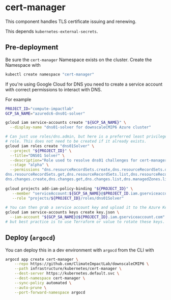 # cert-manager

This component handles TLS certificate issuing and renewing.

This depends `kubernetes-external-secrets`.

## Pre-deployment

Be sure the `cert-manager` Namespace exists on the cluster. Create the Namespace with

```bash
kubectl create namespace "cert-manager"
```

If you're using Google Cloud for DNS you need to create a service account with correct permissions to interact with DNS.

For example

```bash
PROJECT_ID="compute-impactlab"
GCP_SA_NAME="azuredc6-dns01-solver"

gcloud iam service-accounts create "${GCP_SA_NAME}" \
  --display-name "dns01-solver for downscaleCMIP6 Azure cluster"

# Can just use roles/dns.admin, but here is a preferred least privilege 
# role. This does not need to be created if it already exists.
gcloud iam roles create "dns01Solver" \
  --project "${PROJECT_ID}" \
  --title="DNS01 Solver" \
  --description="Role used to resolve dns01 challenges for cert-manager and TLS certificates" \
  --stage "alpha" \
  --permissions "dns.resourceRecordSets.create,dns.resourceRecordSets.delete,\
dns.resourceRecordSets.get,dns.resourceRecordSets.list,dns.resourceRecordSets.update,\
dns.changes.create,dns.changes.get,dns.changes.list,dns.managedZones.list"
  
gcloud projects add-iam-policy-binding "${PROJECT_ID}" \
   --member "serviceAccount:${GCP_SA_NAME}@$PROJECT_ID.iam.gserviceaccount.com" \
   --role "projects/${PROJECT_ID}/roles/dns01Solver"
   
# You can then grab a service account key and upload it to the Azure KeyVault. 
gcloud iam service-accounts keys create key.json \
  --iam-account "${GCP_SA_NAME}@${PROJECT_ID}.iam.gserviceaccount.com"
# but best practice is to use Terraform or value to rotate these keys.

```

## Deploy (`argocd`)

You can deploy this in a dev environment with `argocd` from the CLI with

```bash
argocd app create cert-manager \
    --repo https://github.com/ClimateImpactLab/downscaleCMIP6 \
    --path infrastructure/kubernetes/cert-manager \
    --dest-server https://kubernetes.default.svc \
    --dest-namespace cert-manager \
    --sync-policy automated \
    --auto-prune \
    --port-forward-namespace argocd
```
